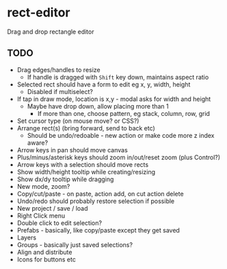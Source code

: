 # rect-editor

Drag and drop rectangle editor

## TODO

- Drag edges/handles to resize
  - If handle is dragged with `Shift` key down, maintains aspect ratio
- Selected rect should have a form to edit eg x, y, width, height
  - Disabled if multiselect?
- If tap in draw mode, location is x,y - modal asks for width and height
  - Maybe have drop down, allow placing more than 1 
    - If more than one, choose pattern, eg stack, column, row, grid
- Set cursor type (on mouse move? or CSS?)
- Arrange rect(s) (bring forward, send to back etc)
  - Should be undo/redoable - new action or make code more z index aware?
- Arrow keys in pan should move canvas
- Plus/minus/asterisk keys should zoom in/out/reset zoom (plus Control?)
- Arrow keys with a selection should move rects
- Show width/height tooltip while creating/resizing
- Show dx/dy tooltip while dragging
- New mode, zoom?
- Copy/cut/paste - on paste, action add, on cut action delete
- Undo/redo should probably restore selection if possible
- New project / save / load
- Right Click menu
- Double click to edit selection?
- Prefabs - basically, like copy/paste except they get saved
- Layers
- Groups - basically just saved selections?
- Align and distribute
- Icons for buttons etc
